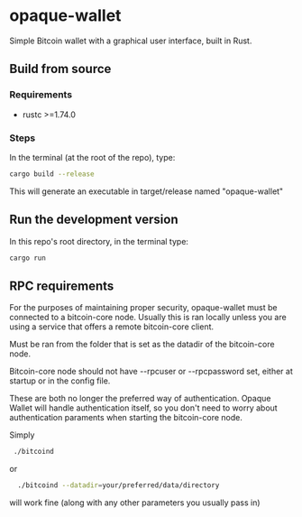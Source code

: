 # opaque-wallet

Simple Bitcoin wallet with a graphical user interface, built in Rust.

## Build from source

### Requirements

- rustc >=1.74.0

### Steps

In the terminal (at the root of the repo), type:

```bash
cargo build --release
```

This will generate an executable in target/release named "opaque-wallet"

## Run the development version

In this repo's root directory, in the terminal type:

```bash
cargo run
```

## RPC requirements

For the purposes of maintaining proper security, opaque-wallet must be connected to a bitcoin-core node. Usually this is ran locally unless you are using a service that offers a remote bitcoin-core client.

Must be ran from the folder that is set as the datadir of the bitcoin-core node.

Bitcoin-core node should not have --rpcuser or --rpcpassword set, either at startup or in the config file.

These are both no longer the preferred way of authentication. Opaque Wallet will handle authentication itself, so you don't need to worry about authentication paraments when starting the bitcoin-core node.

Simply

```bash
 ./bitcoind
```

or

```bash
  ./bitcoind --datadir=your/preferred/data/directory
```

will work fine (along with any other parameters you usually pass in)
